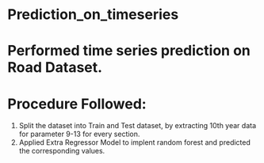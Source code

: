 # Prediction_on_timeseries


# Performed time series prediction on Road Dataset.

# Procedure Followed:

1) Split the dataset into Train and Test dataset, by extracting 10th year data for parameter 9-13 for every section. 
2) Applied Extra Regressor Model to implent random forest and predicted the corresponding values.
